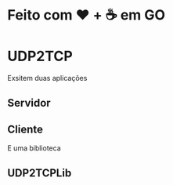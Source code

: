 # Feito com &hearts; + ☕ em GO

# UDP2TCP
Exsitem duas aplicações 

## Servidor 

## Cliente

E uma biblioteca 

## UDP2TCPLib
